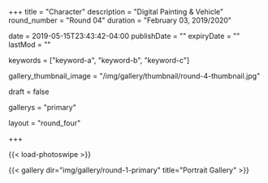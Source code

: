 +++
title = "Character"
description = "Digital Painting & Vehicle"
round_number = "Round 04"
duration = "February 03, 2019/2020"

date = 2019-05-15T23:43:42-04:00
publishDate = ""
expiryDate = ""
lastMod = ""

keywords = ["keyword-a", "keyword-b", "keyword-c"]

gallery_thumbnail_image = "/img/gallery/thumbnail/round-4-thumbnail.jpg"

draft = false

gallerys = "primary"

layout = "round_four"

+++

{{< load-photoswipe >}}

{{< gallery dir="img/gallery/round-1-primary" title="Portrait Gallery" >}}
